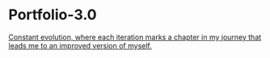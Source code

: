 # Portfolio-3.0

[Constant evolution, where each iteration marks a chapter in my journey that leads me to an improved version of myself.](https://jorgesarricolea.com)
